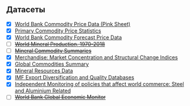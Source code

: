 ## Датасеты
- [x] [World Bank Commodity Price Data (Pink Sheet)](https://public.knoema.com/fwozvye/world-bank-commodity-price-data-pink-sheet)
- [x] [Primary Commodity Price Statistics](https://public.knoema.com/nvoozfc/primary-commodity-price-statistics)
- [x] [World Bank Commodity Forecast Price Data](https://public.knoema.com/ztbgeff/world-bank-commodity-forecast-price-data-october-2024)
- [ ] ~~[World Mineral Production, 1970-2018](https://public.knoema.com/opomyfd/world-mineral-production-1970-2018)~~
- [ ] ~~[Mineral Commodity Summaries](https://public.knoema.com/rgvumdg/mineral-commodity-summaries)~~
- [x] [Merchandise: Market Concentration and Structural Change Indices](https://public.knoema.com/rcbyefg/merchandise-market-concentration-and-structural-change-indices)
- [x] [Global Commodities Summary](https://public.knoema.com/ikaygle/global-commodities-summary)
- [x] [Mineral Resources Data](https://public.knoema.com/mhicblg/mineral-resources-data-mrds)
- [x] [IMF Export Diversification and Quality Databases](https://public.knoema.com/vfcvtl/imf-export-diversification-and-quality-databases)
- [x] [Independent Monitoring of policies that affect world commerce: Steel and Aluminium Related](https://public.knoema.com/oawffpg/independent-monitoring-of-policies-that-affect-world-commerce-steel-and-aluminium-related)
- [ ] ~~[World Bank Global Economic Monitor](https://public.knoema.com/qhpqgye/world-bank-global-economic-monitor)~~
